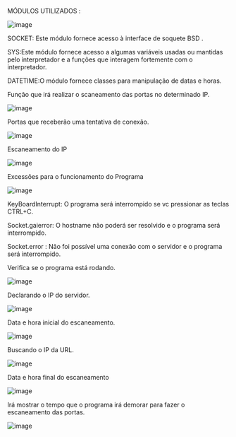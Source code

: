 MÓDULOS UTILIZADOS :

![image](https://user-images.githubusercontent.com/82813718/133996518-3402d7f8-6f34-4d31-a397-9dc2a1fb2c2a.png)

SOCKET: Este módulo fornece acesso à interface de soquete BSD . 

SYS:Este módulo fornece acesso a algumas variáveis usadas ou mantidas pelo interpretador e a funções que interagem fortemente com o interpretador. 

DATETIME:O módulo fornece classes para manipulação de datas e horas.


Função que irá realizar o scaneamento das portas no determinado IP.

![image](https://user-images.githubusercontent.com/82813718/133997069-60be8ee3-8669-4bc7-8a1a-914d22ec73fb.png)


Portas que receberão uma tentativa de conexão.

![image](https://user-images.githubusercontent.com/82813718/133997175-aa516c56-d6f4-42bb-8243-9786660b8b11.png)


Escaneamento do IP 

![image](https://user-images.githubusercontent.com/82813718/133997361-df4467e3-52a4-4371-b07e-820583d6d497.png)

Excessões para o funcionamento do Programa 

![image](https://user-images.githubusercontent.com/82813718/133997495-feacb022-6dbc-48df-a2a7-ae9fde73b054.png)

KeyBoardInterrupt: O programa será interrompido se vc pressionar as teclas CTRL+C.

Socket.gaierror: O hostname não poderá ser resolvido e o programa será interrompido. 

Socket.error : Não foi possível uma conexão com o servidor e o programa será interrompido.

Verifica  se  o programa está rodando.

![image](https://user-images.githubusercontent.com/82813718/133998738-63678316-85e4-434a-b217-170ab932d088.png)

Declarando o IP do servidor. 

![image](https://user-images.githubusercontent.com/82813718/133998862-dda73299-d04b-461b-aac9-d0b6091f93c6.png)

Data e hora inicial do escaneamento. 

![image](https://user-images.githubusercontent.com/82813718/133999067-b70abc23-87b5-47b2-b4ca-d4b1535f745c.png)

Buscando o IP da URL.

![image](https://user-images.githubusercontent.com/82813718/133999160-c3938212-8f2b-461c-85e8-957516551698.png)

Data e hora final do escaneamento 

![image](https://user-images.githubusercontent.com/82813718/133999265-68006b22-86a9-4cde-8850-f71ff922bf11.png)

Irá mostrar o tempo que o programa irá demorar para fazer o escaneamento das portas.

![image](https://user-images.githubusercontent.com/82813718/133999427-09c1f5cf-2caf-47bf-a741-dccb3a97c651.png)










